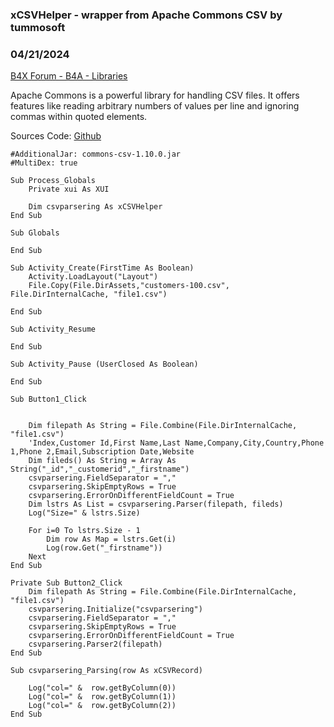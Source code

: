 ### xCSVHelper - wrapper from Apache Commons CSV by tummosoft
### 04/21/2024
[B4X Forum - B4A - Libraries](https://www.b4x.com/android/forum/threads/159876/)

Apache Commons is a powerful library for handling CSV files. It offers features like reading arbitrary numbers of values per line and ignoring commas within quoted elements.  
  
Sources Code: [Github](https://github.com/tummosoft/xCSVHelper)  
  

```B4X
#AdditionalJar: commons-csv-1.10.0.jar  
#MultiDex: true  
  
Sub Process_Globals    
    Private xui As XUI  
     
    Dim csvparsering As xCSVHelper  
End Sub  
  
Sub Globals  
     
End Sub  
  
Sub Activity_Create(FirstTime As Boolean)  
    Activity.LoadLayout("Layout")  
    File.Copy(File.DirAssets,"customers-100.csv", File.DirInternalCache, "file1.csv")  
     
End Sub  
  
Sub Activity_Resume  
  
End Sub  
  
Sub Activity_Pause (UserClosed As Boolean)  
  
End Sub  
  
Sub Button1_Click  
     
     
    Dim filepath As String = File.Combine(File.DirInternalCache, "file1.csv")  
    'Index,Customer Id,First Name,Last Name,Company,City,Country,Phone 1,Phone 2,Email,Subscription Date,Website  
    Dim fileds() As String = Array As String("_id","_customerid","_firstname")  
    csvparsering.FieldSeparator = ","  
    csvparsering.SkipEmptyRows = True  
    csvparsering.ErrorOnDifferentFieldCount = True  
    Dim lstrs As List = csvparsering.Parser(filepath, fileds)  
    Log("Size=" & lstrs.Size)  
     
    For i=0 To lstrs.Size - 1  
        Dim row As Map = lstrs.Get(i)  
        Log(row.Get("_firstname"))  
    Next  
End Sub
```

  
  

```B4X
Private Sub Button2_Click  
    Dim filepath As String = File.Combine(File.DirInternalCache, "file1.csv")  
    csvparsering.Initialize("csvparsering")  
    csvparsering.FieldSeparator = ","  
    csvparsering.SkipEmptyRows = True  
    csvparsering.ErrorOnDifferentFieldCount = True     
    csvparsering.Parser2(filepath)  
End Sub  
  
Sub csvparsering_Parsing(row As xCSVRecord)  
      
    Log("col=" &  row.getByColumn(0))  
    Log("col=" &  row.getByColumn(1))  
    Log("col=" &  row.getByColumn(2))  
End Sub
```